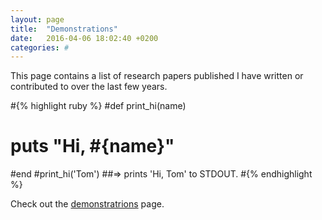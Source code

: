 ```yaml
---
layout: page
title:  "Demonstrations"
date:   2016-04-06 18:02:40 +0200
categories: #
---
```

This page contains a list of research papers published I have written or contributed to over the last few years. 

#{% highlight ruby %}
#def print_hi(name)
#  puts "Hi, #{name}"
#end
#print_hi('Tom')
##=> prints 'Hi, Tom' to STDOUT.
#{% endhighlight %}

Check out the [demonstratrions][ojdb-demos] page.

[ojdb-home]:    http://www.ojdbarrowclough/
[ojdb-papers]:  http://www.ojdbarrowclough/papers
[ojdb-demos]:   http://www.ojdbarrowclough/demonstrations
